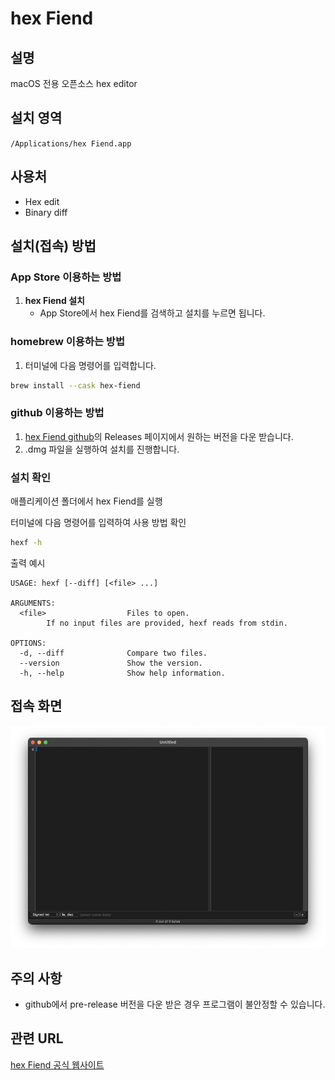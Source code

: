 # hex Fiend

## 설명
macOS 전용 오픈소스 hex editor

## 설치 영역
`/Applications/hex Fiend.app`

## 사용처
- Hex edit
- Binary diff

## 설치(접속) 방법
### App Store 이용하는 방법
1. **hex Fiend 설치**
   - App Store에서 hex Fiend를 검색하고 설치를 누르면 됩니다.

### homebrew 이용하는 방법
1. 터미널에 다음 명령어를 입력합니다.
```bash
brew install --cask hex-fiend
```

### github 이용하는 방법
1. [hex Fiend github](https://github.com/HexFiend/HexFiend)의 Releases 페이지에서 원하는 버전을 다운 받습니다.
2. .dmg 파일을 실행하여 설치를 진행합니다.

### 설치 확인
애플리케이션 폴더에서 hex Fiend를 실행

터미널에 다음 명령어를 입력하여 사용 방법 확인

```bash
hexf -h
```

출력 예시
```
USAGE: hexf [--diff] [<file> ...]

ARGUMENTS:
  <file>                  Files to open.
        If no input files are provided, hexf reads from stdin.

OPTIONS:
  -d, --diff              Compare two files.
  --version               Show the version.
  -h, --help              Show help information.
```

## 접속 화면
![접속 화면 설명](hexFiend.png)

## 주의 사항
- github에서 pre-release 버전을 다운 받은 경우 프로그램이 불안정할 수 있습니다.

## 관련 URL
[hex Fiend 공식 웹사이트](https://hexfiend.com/)
